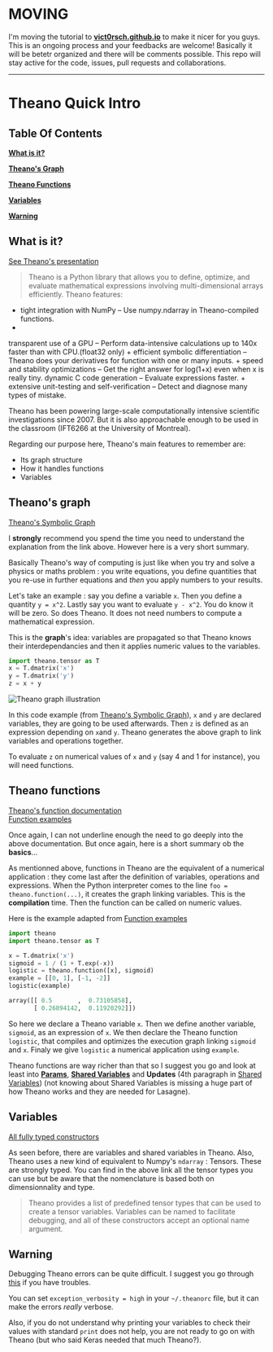 # MOVING

I'm moving the tutorial to **[vict0rsch.github.io](http://vict0rsch.github.io)** to make it nicer for you guys. This is an ongoing process and your feedbacks are welcome! Basically it will be betetr organized and there will be comments possible. This repo will stay active for the code, issues, pull requests and collaborations.

---

# Theano Quick Intro

Table Of Contents
---
**[What is it?](#what-is-it)**  

**[Theano's Graph](#theanos-graph)**
  
**[Theano Functions](#theano-functions)**
  
**[Variables](#variables)**
  
**[Warning](#warning)**  

## What is it?
[See Theano's presentation](http://deeplearning.net/software/theano/)

>Theano is a Python library that allows you to define, optimize, and evaluate mathematical expressions involving multi-dimensional arrays efficiently. Theano features:
>
+ tight integration with NumPy – Use numpy.ndarray in Theano-compiled functions.
+ 
transparent use of a GPU – Perform data-intensive calculations up to 140x faster than with CPU.(float32 only)
+ 
efficient symbolic differentiation – Theano does your derivatives for function with one or many inputs.
+ 
speed and stability optimizations – Get the right answer for log(1+x) even when x is really tiny.
dynamic C code generation – Evaluate expressions faster.
+ 
extensive unit-testing and self-verification – Detect and diagnose many types of mistake.
>
Theano has been powering large-scale computationally intensive scientific investigations since 2007. But it is also approachable enough to be used in the classroom (IFT6266 at the University of Montreal).

Regarding our purpose here, Theano's main features to remember are:  

* Its graph structure
* How it handles functions
* Variables

## Theano's graph

[Theano's Symbolic Graph](http://deeplearning.net/software/theano/extending/graphstructures.html#graphstructures)

I **strongly** recommend you spend the time you need to understand the explanation from the link above. However here is a very short summary.

Basically Theano's way of computing is just like when you try and solve a physics or maths problem : you write equations, you define quantities that you re-use in further equations and *then* you apply numbers to your results. 

Let's take an example : say you define a variable `x`. Then you define a quantity `y = x^2`. Lastly say you want to evaluate `y - x^2`. You do know it will be zero. So does Theano. It does not need numbers to compute a mathematical expression.  

This is the **graph**'s idea: variables are propagated so that Theano knows their interdependancies and then it applies numeric values to the variables.  

```python
import theano.tensor as T
x = T.dmatrix('x')
y = T.dmatrix('y')
z = x + y
```
![Theano graph illustration](http://deeplearning.net/software/theano/_images/apply1.png)

In this code example (from [Theano's Symbolic Graph](http://deeplearning.net/software/theano/extending/graphstructures.html#graphstructures)), `x` and `y` are declared variables, they are going to be used afterwards. Then `z` is defined as an expression depending on `x`and `y`. Theano generates the above graph to link variables and operations together.

To evaluate `z` on numerical values of `x` and `y` (say 4 and 1 for instance), you will need functions.

## Theano functions

[Theano's function documentation](http://deeplearning.net/software/theano/library/compile/function.html)  
[Function examples](http://deeplearning.net/software/theano/tutorial/examples.html)

Once again, I can not underline enough the need to go deeply into the above documentation. But once again, here is a short summary ob the **basics**...

As mentionned above, functions in Theano are the equivalent of a numerical application : they come last after the definition of variables, operations and expressions. When the Python interpreter comes to the line `foo = theano.function(...)`, it creates the graph linking variables. This is the **compilation** time. Then the function can be called on numeric values.

Here is the example adapted from [Function examples](http://deeplearning.net/software/theano/tutorial/examples.html)

```python
import theano
import theano.tensor as T

x = T.dmatrix('x')
sigmoid = 1 / (1 + T.exp(-x))
logistic = theano.function([x], sigmoid)
example = [[0, 1], [-1, -2]]
logistic(example)
```
```python
array([[ 0.5       ,  0.73105858],
       [ 0.26894142,  0.11920292]])
```

So here we declare a Theano variable `x`. Then we define another variable, `sigmoid`, as an expression of `x`. We then declare the Theano function `logistic`, that compiles and optimizes the execution graph linking `sigmoid` and `x`. Finaly we give `logistic` a numerical application using `example`.

Theano functions are way richer than that so I suggest you go and look at least into **[Params](http://deeplearning.net/software/theano/tutorial/examples.html#setting-a-default-value-for-an-argument)**, **[Shared Variables](http://deeplearning.net/software/theano/tutorial/examples.html#using-shared-variables)** and  **Updates** (4th paragraph in [Shared Variables](http://deeplearning.net/software/theano/tutorial/examples.html#using-shared-variables)) (not knowing about Shared Variables is missing a huge part of how Theano works and they are needed for Lasagne).


## Variables

[All fully typed constructors](http://deeplearning.net/software/theano/library/tensor/basic.html#all-fully-typed-constructors)

As seen before, there are variables and shared variables in Theano. Also, Theano uses a new kind of equivalent to Numpy's `ndarray` : Tensors. These are strongly typed. You can find in the above link all the tensor types you can use but be aware that the nomenclature is based both on dimensionnality and type. 

>Theano provides a list of predefined tensor types that can be used to create a tensor variables. Variables can be named to facilitate debugging, and all of these constructors accept an optional name argument.

## Warning
Debugging Theano errors can be quite difficult. I suggest you go through [this](http://deeplearning.net/software/theano/tutorial/debug_faq.html) if you have troubles. 

You can set `exception_verbosity = high` in your `~/.theanorc` file, but it can make the errors *really* verbose.

Also, if you do not understand why printing your variables to check their values with standard `print` does not help, you are not ready to go on with Theano (but who said Keras needed that much Theano?).

